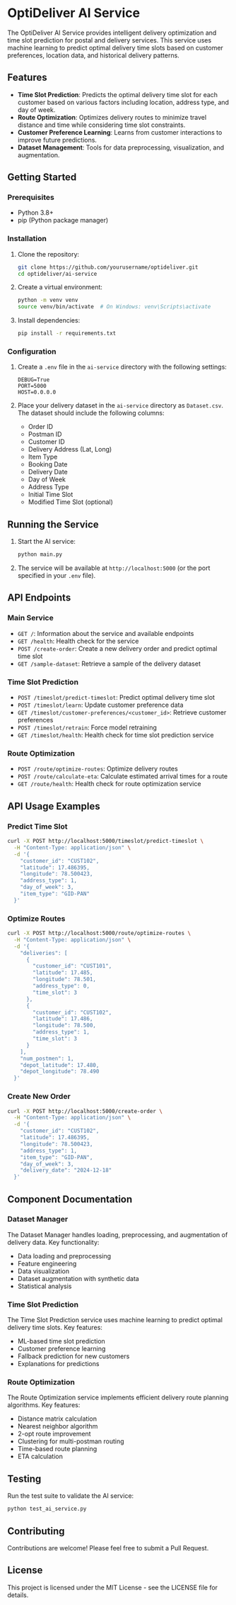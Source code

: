 # OptiDeliver AI Service

The OptiDeliver AI Service provides intelligent delivery optimization and time slot prediction for postal and delivery services. This service uses machine learning to predict optimal delivery time slots based on customer preferences, location data, and historical delivery patterns.

## Features

- **Time Slot Prediction**: Predicts the optimal delivery time slot for each customer based on various factors including location, address type, and day of week.
- **Route Optimization**: Optimizes delivery routes to minimize travel distance and time while considering time slot constraints.
- **Customer Preference Learning**: Learns from customer interactions to improve future predictions.
- **Dataset Management**: Tools for data preprocessing, visualization, and augmentation.

## Getting Started

### Prerequisites

- Python 3.8+
- pip (Python package manager)

### Installation

1. Clone the repository:

   ```bash
   git clone https://github.com/yourusername/optideliver.git
   cd optideliver/ai-service
   ```

2. Create a virtual environment:

   ```bash
   python -m venv venv
   source venv/bin/activate  # On Windows: venv\Scripts\activate
   ```

3. Install dependencies:
   ```bash
   pip install -r requirements.txt
   ```

### Configuration

1. Create a `.env` file in the `ai-service` directory with the following settings:

   ```
   DEBUG=True
   PORT=5000
   HOST=0.0.0.0
   ```

2. Place your delivery dataset in the `ai-service` directory as `Dataset.csv`. The dataset should include the following columns:
   - Order ID
   - Postman ID
   - Customer ID
   - Delivery Address (Lat, Long)
   - Item Type
   - Booking Date
   - Delivery Date
   - Day of Week
   - Address Type
   - Initial Time Slot
   - Modified Time Slot (optional)

## Running the Service

1. Start the AI service:

   ```bash
   python main.py
   ```

2. The service will be available at `http://localhost:5000` (or the port specified in your `.env` file).

## API Endpoints

### Main Service

- `GET /`: Information about the service and available endpoints
- `GET /health`: Health check for the service
- `POST /create-order`: Create a new delivery order and predict optimal time slot
- `GET /sample-dataset`: Retrieve a sample of the delivery dataset

### Time Slot Prediction

- `POST /timeslot/predict-timeslot`: Predict optimal delivery time slot
- `POST /timeslot/learn`: Update customer preference data
- `GET /timeslot/customer-preferences/<customer_id>`: Retrieve customer preferences
- `POST /timeslot/retrain`: Force model retraining
- `GET /timeslot/health`: Health check for time slot prediction service

### Route Optimization

- `POST /route/optimize-routes`: Optimize delivery routes
- `POST /route/calculate-eta`: Calculate estimated arrival times for a route
- `GET /route/health`: Health check for route optimization service

## API Usage Examples

### Predict Time Slot

```bash
curl -X POST http://localhost:5000/timeslot/predict-timeslot \
  -H "Content-Type: application/json" \
  -d '{
    "customer_id": "CUST102",
    "latitude": 17.486395,
    "longitude": 78.500423,
    "address_type": 1,
    "day_of_week": 3,
    "item_type": "GID-PAN"
  }'
```

### Optimize Routes

```bash
curl -X POST http://localhost:5000/route/optimize-routes \
  -H "Content-Type: application/json" \
  -d '{
    "deliveries": [
      {
        "customer_id": "CUST101",
        "latitude": 17.485,
        "longitude": 78.501,
        "address_type": 0,
        "time_slot": 3
      },
      {
        "customer_id": "CUST102",
        "latitude": 17.486,
        "longitude": 78.500,
        "address_type": 1,
        "time_slot": 3
      }
    ],
    "num_postmen": 1,
    "depot_latitude": 17.480,
    "depot_longitude": 78.490
  }'
```

### Create New Order

```bash
curl -X POST http://localhost:5000/create-order \
  -H "Content-Type: application/json" \
  -d '{
    "customer_id": "CUST102",
    "latitude": 17.486395,
    "longitude": 78.500423,
    "address_type": 1,
    "item_type": "GID-PAN",
    "day_of_week": 3,
    "delivery_date": "2024-12-18"
  }'
```

## Component Documentation

### Dataset Manager

The Dataset Manager handles loading, preprocessing, and augmentation of delivery data. Key functionality:

- Data loading and preprocessing
- Feature engineering
- Data visualization
- Dataset augmentation with synthetic data
- Statistical analysis

### Time Slot Prediction

The Time Slot Prediction service uses machine learning to predict optimal delivery time slots. Key features:

- ML-based time slot prediction
- Customer preference learning
- Fallback prediction for new customers
- Explanations for predictions

### Route Optimization

The Route Optimization service implements efficient delivery route planning algorithms. Key features:

- Distance matrix calculation
- Nearest neighbor algorithm
- 2-opt route improvement
- Clustering for multi-postman routing
- Time-based route planning
- ETA calculation

## Testing

Run the test suite to validate the AI service:

```bash
python test_ai_service.py
```

## Contributing

Contributions are welcome! Please feel free to submit a Pull Request.

## License

This project is licensed under the MIT License - see the LICENSE file for details.
